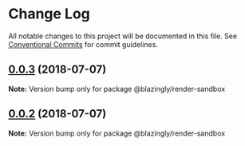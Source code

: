 # Change Log

All notable changes to this project will be documented in this file.
See [Conventional Commits](https://conventionalcommits.org) for commit guidelines.

<a name="0.0.3"></a>

## [0.0.3](https://github.com/DeMoorJasper/blazingly/compare/v0.0.2...v0.0.3) (2018-07-07)

**Note:** Version bump only for package @blazingly/render-sandbox

<a name="0.0.2"></a>

## [0.0.2](https://github.com/DeMoorJasper/blazingly/compare/v0.0.1...v0.0.2) (2018-07-07)

**Note:** Version bump only for package @blazingly/render-sandbox
